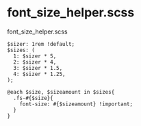 # font_size_helper.scss

font_size_helper.scss

```
$sizer: 1rem !default;
$sizes: (
  1: $sizer * 5,
  2: $sizer * 4,
  3: $sizer * 1.5,
  4: $sizer * 1.25,
);

@each $size, $sizeamount in $sizes{
  .fs-#{$size}{
    font-size: #{$sizeamount} !important;
  }
}
```


